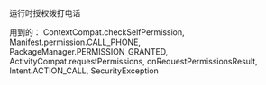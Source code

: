 运行时授权拨打电话

用到的：
ContextCompat.checkSelfPermission,
Manifest.permission.CALL_PHONE,
PackageManager.PERMISSION_GRANTED,
ActivityCompat.requestPermissions,
onRequestPermissionsResult,
Intent.ACTION_CALL,
SecurityException
